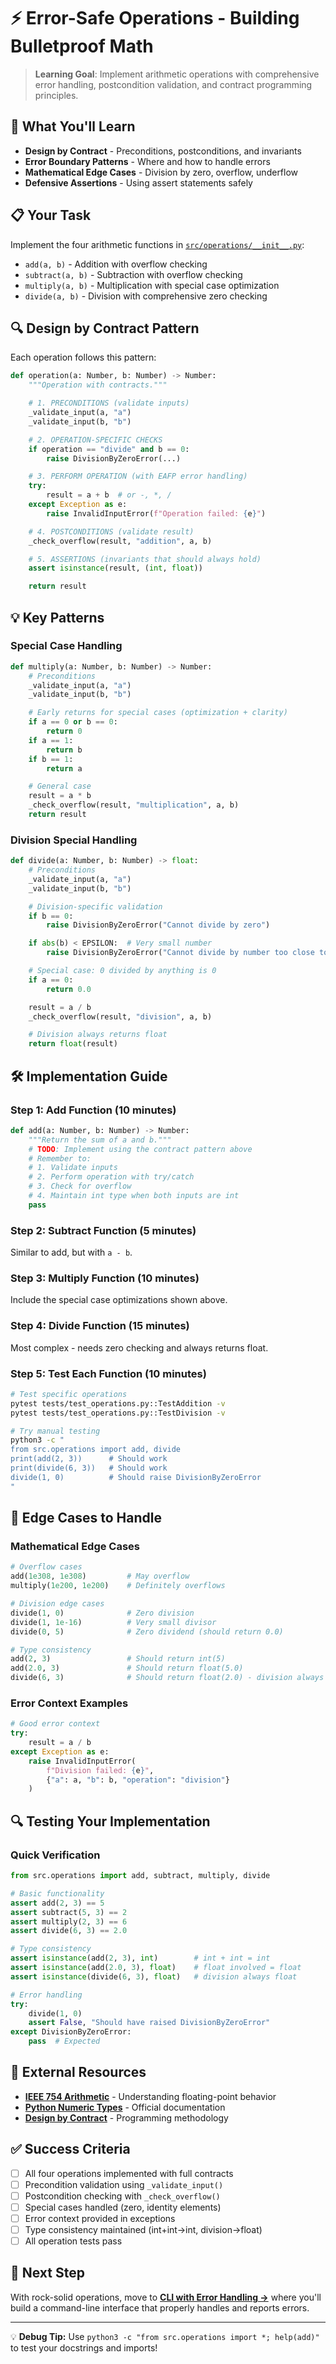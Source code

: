 # ⚡ Error-Safe Operations - Building Bulletproof Math

> **Learning Goal**: Implement arithmetic operations with comprehensive error handling, postcondition validation, and contract programming principles.

## 🎯 What You'll Learn

- **Design by Contract** - Preconditions, postconditions, and invariants
- **Error Boundary Patterns** - Where and how to handle errors
- **Mathematical Edge Cases** - Division by zero, overflow, underflow
- **Defensive Assertions** - Using assert statements safely

## 📋 Your Task

Implement the four arithmetic functions in [`src/operations/__init__.py`](../../src/operations/__init__.py):
- `add(a, b)` - Addition with overflow checking
- `subtract(a, b)` - Subtraction with overflow checking
- `multiply(a, b)` - Multiplication with special case optimization
- `divide(a, b)` - Division with comprehensive zero checking

## 🔍 Design by Contract Pattern

Each operation follows this pattern:
```python
def operation(a: Number, b: Number) -> Number:
    """Operation with contracts."""

    # 1. PRECONDITIONS (validate inputs)
    _validate_input(a, "a")
    _validate_input(b, "b")

    # 2. OPERATION-SPECIFIC CHECKS
    if operation == "divide" and b == 0:
        raise DivisionByZeroError(...)

    # 3. PERFORM OPERATION (with EAFP error handling)
    try:
        result = a + b  # or -, *, /
    except Exception as e:
        raise InvalidInputError(f"Operation failed: {e}")

    # 4. POSTCONDITIONS (validate result)
    _check_overflow(result, "addition", a, b)

    # 5. ASSERTIONS (invariants that should always hold)
    assert isinstance(result, (int, float))

    return result
```

## 💡 Key Patterns

### Special Case Handling
```python
def multiply(a: Number, b: Number) -> Number:
    # Preconditions
    _validate_input(a, "a")
    _validate_input(b, "b")

    # Early returns for special cases (optimization + clarity)
    if a == 0 or b == 0:
        return 0
    if a == 1:
        return b
    if b == 1:
        return a

    # General case
    result = a * b
    _check_overflow(result, "multiplication", a, b)
    return result
```

### Division Special Handling
```python
def divide(a: Number, b: Number) -> float:
    # Preconditions
    _validate_input(a, "a")
    _validate_input(b, "b")

    # Division-specific validation
    if b == 0:
        raise DivisionByZeroError("Cannot divide by zero")

    if abs(b) < EPSILON:  # Very small number
        raise DivisionByZeroError("Cannot divide by number too close to zero")

    # Special case: 0 divided by anything is 0
    if a == 0:
        return 0.0

    result = a / b
    _check_overflow(result, "division", a, b)

    # Division always returns float
    return float(result)
```

## 🛠️ Implementation Guide

### Step 1: Add Function (10 minutes)
```python
def add(a: Number, b: Number) -> Number:
    """Return the sum of a and b."""
    # TODO: Implement using the contract pattern above
    # Remember to:
    # 1. Validate inputs
    # 2. Perform operation with try/catch
    # 3. Check for overflow
    # 4. Maintain int type when both inputs are int
    pass
```

### Step 2: Subtract Function (5 minutes)
Similar to add, but with `a - b`.

### Step 3: Multiply Function (10 minutes)
Include the special case optimizations shown above.

### Step 4: Divide Function (15 minutes)
Most complex - needs zero checking and always returns float.

### Step 5: Test Each Function (10 minutes)
```bash
# Test specific operations
pytest tests/test_operations.py::TestAddition -v
pytest tests/test_operations.py::TestDivision -v

# Try manual testing
python3 -c "
from src.operations import add, divide
print(add(2, 3))      # Should work
print(divide(6, 3))   # Should work
divide(1, 0)          # Should raise DivisionByZeroError
"
```

## 🧪 Edge Cases to Handle

### Mathematical Edge Cases
```python
# Overflow cases
add(1e308, 1e308)         # May overflow
multiply(1e200, 1e200)    # Definitely overflows

# Division edge cases
divide(1, 0)              # Zero division
divide(1, 1e-16)          # Very small divisor
divide(0, 5)              # Zero dividend (should return 0.0)

# Type consistency
add(2, 3)                 # Should return int(5)
add(2.0, 3)               # Should return float(5.0)
divide(6, 3)              # Should return float(2.0) - division always float
```

### Error Context Examples
```python
# Good error context
try:
    result = a / b
except Exception as e:
    raise InvalidInputError(
        f"Division failed: {e}",
        {"a": a, "b": b, "operation": "division"}
    )
```

## 🔍 Testing Your Implementation

### Quick Verification
```python
from src.operations import add, subtract, multiply, divide

# Basic functionality
assert add(2, 3) == 5
assert subtract(5, 3) == 2
assert multiply(2, 3) == 6
assert divide(6, 3) == 2.0

# Type consistency
assert isinstance(add(2, 3), int)        # int + int = int
assert isinstance(add(2.0, 3), float)    # float involved = float
assert isinstance(divide(6, 3), float)   # division always float

# Error handling
try:
    divide(1, 0)
    assert False, "Should have raised DivisionByZeroError"
except DivisionByZeroError:
    pass  # Expected
```

## 🔗 External Resources

- **[IEEE 754 Arithmetic](https://en.wikipedia.org/wiki/IEEE_754)** - Understanding floating-point behavior
- **[Python Numeric Types](https://docs.python.org/3/library/stdtypes.html#numeric-types-int-float-complex)** - Official documentation
- **[Design by Contract](https://en.wikipedia.org/wiki/Design_by_contract)** - Programming methodology

## ✅ Success Criteria

- [ ] All four operations implemented with full contracts
- [ ] Precondition validation using `_validate_input()`
- [ ] Postcondition checking with `_check_overflow()`
- [ ] Special cases handled (zero, identity elements)
- [ ] Error context provided in exceptions
- [ ] Type consistency maintained (int+int→int, division→float)
- [ ] All operation tests pass

## 🚀 Next Step

With rock-solid operations, move to **[CLI with Error Handling →](04-cli.md)** where you'll build a command-line interface that properly handles and reports errors.

---

💡 **Debug Tip:** Use `python3 -c "from src.operations import *; help(add)"` to test your docstrings and imports!
